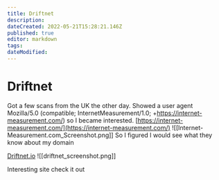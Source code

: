 ```yaml
---
title: Driftnet
description: 
dateCreated: 2022-05-21T15:28:21.146Z
published: true
editor: markdown
tags: 
dateModified: 
---
```

# Driftnet
Got a few scans from the UK the other day. Showed a user agent   
Mozilla/5.0 (compatible; InternetMeasurement/1.0; +https://internet-measurement.com/)
so I became interested.
[https://internet-measurement.com/](https://internet-measurement.com/)
 ![[Internet-Measurement.com_Screenshot.png]]
So I figured I would see what they know about my domain

[Driftnet.io](https://driftnet.io)
![[driftnet_screenshot.png]]

Interesting site check it out